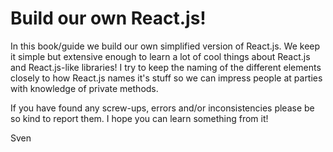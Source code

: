 # Build our own React.js!

In this book/guide we build our own simplified version of React.js. We keep it simple but
extensive enough to learn a lot of cool things about React.js and React.js-like libraries! 
I try to keep the naming of the different elements closely to how React.js
names it's stuff so we can impress people at parties with knowledge of private methods.  

If you have found any screw-ups, errors and/or inconsistencies please be so kind to report them. 
I hope you can learn something from it!

Sven